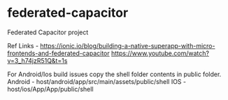 # federated-capacitor
Federated Capacitor project

Ref Links - 
https://ionic.io/blog/building-a-native-superapp-with-micro-frontends-and-federated-capacitor
https://www.youtube.com/watch?v=3_h74jzR51Q&t=1s

For Android/Ios build issues copy the shell folder contents in public folder.
Android - host/android/app/src/main/assets/public/shell
IOS - host/ios/App/App/public/shell
